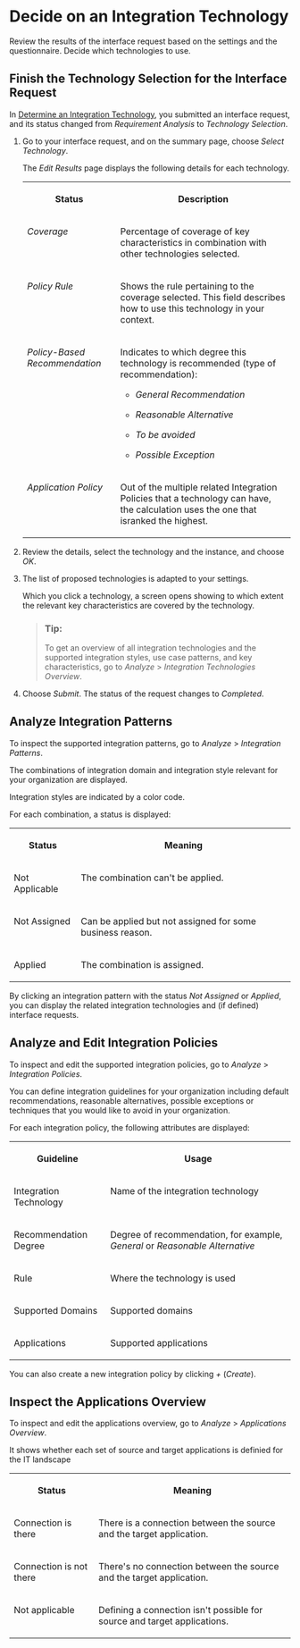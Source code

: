 <!-- loiofb4bc24faec44bdb9cdc1d02d9b5ca99 -->

# Decide on an Integration Technology

Review the results of the interface request based on the settings and the questionnaire. Decide which technologies to use.



<a name="loiofb4bc24faec44bdb9cdc1d02d9b5ca99__section_mn3_52y_5sb"/>

## Finish the Technology Selection for the Interface Request

In [Determine an Integration Technology](determine-an-integration-technology-69b6dae.md), you submitted an interface request, and its status changed from *Requirement Analysis* to *Technology Selection*.

1.  Go to your interface request, and on the summary page, choose *Select Technology*.

    The *Edit Results* page displays the following details for each technology.


    <table>
    <tr>
    <th valign="top">

    Status


    
    </th>
    <th valign="top">

    Description


    
    </th>
    </tr>
    <tr>
    <td valign="top">

    *Coverage*


    
    </td>
    <td valign="top">

    Percentage of coverage of key characteristics in combination with other technologies selected.


    
    </td>
    </tr>
    <tr>
    <td valign="top">

    *Policy Rule* 


    
    </td>
    <td valign="top">

    Shows the rule pertaining to the coverage selected. This field describes how to use this technology in your context.


    
    </td>
    </tr>
    <tr>
    <td valign="top">

    *Policy-Based Recommendation*


    
    </td>
    <td valign="top">

    Indicates to which degree this technology is recommended \(type of recommendation\):

    -   *General Recommendation*

    -   *Reasonable Alternative*
    -   *To be avoided*
    -   *Possible Exception*


    
    </td>
    </tr>
    <tr>
    <td valign="top">

    *Application Policy*


    
    </td>
    <td valign="top">

    Out of the multiple related Integration Policies that a technology can have, the calculation uses the one that isranked the highest.


    
    </td>
    </tr>
    </table>
    
2.  Review the details, select the technology and the instance, and choose *OK*.

3.  The list of proposed technologies is adapted to your settings.

    Which you click a technology, a screen opens showing to which extent the relevant key characteristics are covered by the technology.

    > ### Tip:  
    > To get an overview of all integration technologies and the supported integration styles, use case patterns, and key characteristics, go to *Analyze* \> *Integration Technologies Overview*.

4.  Choose *Submit*. The status of the request changes to *Completed*.




<a name="loiofb4bc24faec44bdb9cdc1d02d9b5ca99__section_mmx_phc_psb"/>

## Analyze Integration Patterns

To inspect the supported integration patterns, go to *Analyze* \> *Integration Patterns*.

The combinations of integration domain and integration style relevant for your organization are displayed.

Integration styles are indicated by a color code.

For each combination, a status is displayed:

<a name="loiofb4bc24faec44bdb9cdc1d02d9b5ca99__table_h3d_4sd_psb"/>


<table>
<tr>
<th valign="top">

Status



</th>
<th valign="top">

Meaning



</th>
</tr>
<tr>
<td valign="top">

Not Applicable



</td>
<td valign="top">

The combination can't be applied.



</td>
</tr>
<tr>
<td valign="top">

Not Assigned



</td>
<td valign="top">

Can be applied but not assigned for some business reason.



</td>
</tr>
<tr>
<td valign="top">

Applied



</td>
<td valign="top">

The combination is assigned.



</td>
</tr>
</table>

By clicking an integration pattern with the status *Not Assigned* or *Applied*, you can display the related integration technologies and \(if defined\) interface requests.



<a name="loiofb4bc24faec44bdb9cdc1d02d9b5ca99__section_jh3_rhc_psb"/>

## Analyze and Edit Integration Policies

To inspect and edit the supported integration policies, go to *Analyze* \> *Integration Policies*.

You can define integration guidelines for your organization including default recommendations, reasonable alternatives, possible exceptions or techniques that you would like to avoid in your organization.

For each integration policy, the following attributes are displayed:

<a name="loiofb4bc24faec44bdb9cdc1d02d9b5ca99__table_d2b_dyd_psb"/>


<table>
<tr>
<th valign="top">

Guideline



</th>
<th valign="top">

Usage



</th>
</tr>
<tr>
<td valign="top">

Integration Technology



</td>
<td valign="top">

Name of the integration technology



</td>
</tr>
<tr>
<td valign="top">

Recommendation Degree



</td>
<td valign="top">

Degree of recommendation, for example, *General* or *Reasonable Alternative*



</td>
</tr>
<tr>
<td valign="top">

Rule



</td>
<td valign="top">

Where the technology is used



</td>
</tr>
<tr>
<td valign="top">

Supported Domains



</td>
<td valign="top">

Supported domains



</td>
</tr>
<tr>
<td valign="top">

Applications



</td>
<td valign="top">

Supported applications



</td>
</tr>
</table>

You can also create a new integration policy by clicking *\+* \(*Create*\).



<a name="loiofb4bc24faec44bdb9cdc1d02d9b5ca99__section_fhj_rhc_psb"/>

## Inspect the Applications Overview

To inspect and edit the applications overview, go to *Analyze* \> *Applications Overview*.

It shows whether each set of source and target applications is definied for the IT landscape

<a name="loiofb4bc24faec44bdb9cdc1d02d9b5ca99__table_g3f_112_psb"/>


<table>
<tr>
<th valign="top">

Status



</th>
<th valign="top">

Meaning



</th>
</tr>
<tr>
<td valign="top">

Connection is there



</td>
<td valign="top">

There is a connection between the source and the target application.



</td>
</tr>
<tr>
<td valign="top">

Connection is not there



</td>
<td valign="top">

There's no connection between the source and the target application.



</td>
</tr>
<tr>
<td valign="top">

Not applicable



</td>
<td valign="top">

Defining a connection isn't possible for source and target applications.



</td>
</tr>
</table>

